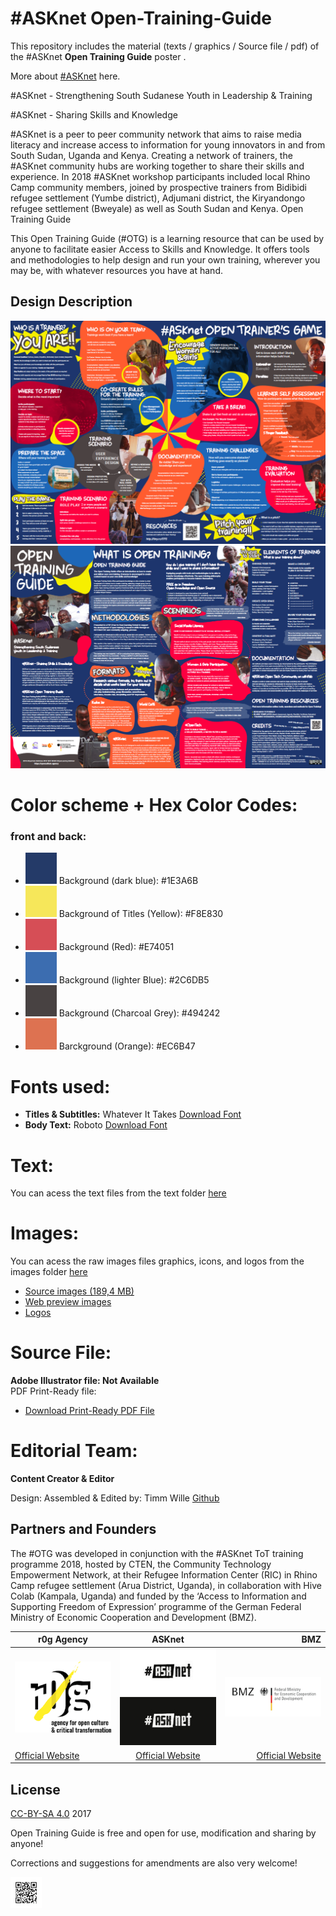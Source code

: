 # #ASKnet Open-Training-Guide

This repository includes the material (texts / graphics / Source file / pdf) of the #ASKnet __Open Training Guide__ poster .

More about [#ASKnet](https://www.asknet.community/) here.

\#ASKnet - Strengthening South Sudanese Youth in Leadership &amp; Training

\#ASKnet - Sharing Skills and Knowledge

\#ASKnet is a peer to peer community network that aims to raise media literacy and increase access to information for young innovators in and from South Sudan, Uganda and Kenya. Creating a network of trainers, the #ASKnet community hubs are working together to share their skills and experience. In 2018 #ASKnet workshop participants included local Rhino Camp community members, joined by prospective trainers from Bidibidi refugee settlement (Yumbe district), Adjumani district, the Kiryandongo refugee settlement (Bweyale) as well as South Sudan and Kenya.
Open Training Guide

This Open Training Guide (#OTG) is a learning resource that can be used by anyone to facilitate easier Access to Skills and Knowledge. It offers tools and methodologies to help design and run your own training, wherever you may be, with whatever resources you have at hand.


## Design Description


![Open Training Guide front page](Open-Training-Guide-front.png)
![Open Training Guide back page](Open-Training-Guide-back.png)


# **Color scheme + Hex Color Codes:**

###  front and back:

* ![#1E3A6B](color-codes/1E3A6B.png) Background (dark blue): #1E3A6B
* ![#F8E830](color-codes/F8E830.png) Background of Titles (Yellow): #F8E830
* ![#E74051](color-codes/E74051.png) Background (Red): #E74051
* ![#2C6DB5](color-codes/2C6DB5.png) Background (lighter Blue): #2C6DB5
* ![#494242](color-codes/494242.png) Background (Charcoal Grey): #494242
* ![#EC6B47](color-codes/EC6B47.png) Barckground (Orange): #EC6B47


# **Fonts used:**

* **Titles & Subtitles:** Whatever It Takes [Download Font](https://www.dafont.com/whatever-it-takes.font)
* **Body Text:**  Roboto [Download Font](https://www.1001freefonts.com/roboto.font)

# **Text:**

You can acess the text files from the text folder [here](https://github.com/opencultureagency/Open-Training-Guide/tree/master/text)


# **Images:**

You can acess the raw images files graphics, icons, and logos from the images folder [here](https://github.com/opencultureagency/Open-Training-Guide/tree/master/images)

* [Source images (189,4 MB) ](https://github.com/opencultureagency/Open-Training-Guide/tree/master/src-img)
* [Web preview images](https://github.com/opencultureagency/Open-Training-Guide/tree/master/web-img)
* [Logos](https://github.com/opencultureagency/Open-Training-Guide/tree/master/images/logos)

# **Source File:**

**Adobe Illustrator file: Not Available**  
PDF Print-Ready file:
* [Download Print-Ready PDF File](#)

# **Editorial Team:**
**Content Creator & Editor**

Design:
Assembled & Edited by:
Timm Wille [Github](https://github.com/timmwille/)

## Partners and Founders

The #OTG was developed in conjunction with the #ASKnet ToT training programme 2018, hosted by CTEN, the Community Technology Empowerment Network, at their Refugee Information Center (RIC) in Rhino Camp refugee settlement (Arua District, Uganda), in collaboration with Hive Colab (Kampala, Uganda) and funded by the ‘Access to Information and Supporting Freedom of Expression’ programme of the German Federal Ministry of Economic Cooperation and Development (BMZ).


| r0g Agency |      ASKnet      |  BMZ |
|----------|:-------------:|------:|
| [![r0g Logo](images/logos/r0g-logo-new-2021.png)](https://openculture.agency/)| [![#ASKnet Logo](images/logos/asknet-logo.png)](https://github.com/ASKnet-Open-Training)| [![#ASKnet Logo](images/logos/bmz-logo.png)](https://www.bmz.de/en/) |
| [Official Website](https://openculture.agency/) | [Official Website](https://github.com/ASKnet-Open-Training) | [Official Website](https://www.bmz.de/en/) |

## License
[CC-BY-SA 4.0](LICENSE.md) 2017

Open Training Guide is free and open for use, modification and sharing by anyone!

Corrections and suggestions for amendments are also very welcome!

![Open Training Guide Wikifab QR](OTG-Wikifab-QR.png)
